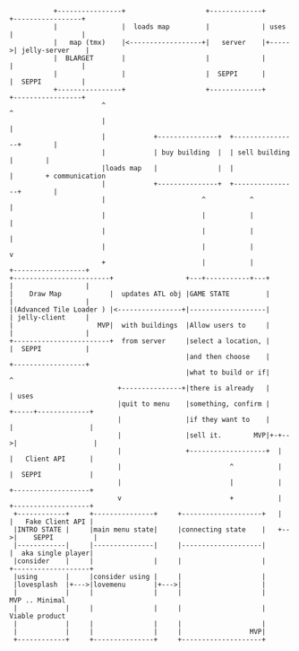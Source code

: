 
               +----------------+                    +-------------+       +-----------------+
               |                |  loads map         |             | uses  |                 |
               |   map (tmx)    |<------------------+|   server    |+----->| jelly-server    |
               |  BLARGET       |                    |             |       |                 |
               |                |                    |  SEPPI      |       |  SEPPI          |
               +----------------+                    +-------------+       +-----------------+
                           ^                                                         ^
                           |                                                         |
                           |            +---------------+  +----------------+        |
                           |            | buy building  |  | sell building  |        |
                           |loads map   |               |  |                |        + communication
                           |            +---------------+  +----------------+        |
                           |                        ^           ^                    |
                           |                        |           |                    |
                           |                        |           |                    |
                           |                        |           |                    v
                           +                        |           |         +------------------+
    +------------------------+                  +---+-----------+---+     |                  |
    |    Draw Map            |  updates ATL obj |GAME STATE         |     |                  |
    |(Advanced Tile Loader ) |<----------------+|-------------------|     | jelly-client     |
    |                     MVP|  with buildings  |Allow users to     |     |                  |
    +------------------------+  from server     |select a location, |     |  SEPPI           |
                                                |and then choose    |     +------------------+
                                                |what to build or if|            ^
                               +---------------+|there is already   |            | uses
                               |quit to menu    |something, confirm |      +-----+-------------+
                               |                |if they want to    |      |                   |
                               |                |sell it.        MVP|+-+-->|                   |
                               |                +-------------------+  |   |   Client API      |
                               |                           ^           |   |  SEPPI            |
                               |                           |           |   +-------------------+
                               v                           +           |   +-------------------+
     +------------+     +---------------+     +--------------------+   |   |   Fake Client API |
     |INTRO STATE |     |main menu state|     |connecting state    |   +-->|    SEPPI          |
     |------------|     |---------------|     |--------------------|       |  aka single player|
     |consider    |     |               |     |                    |       +-------------------+
     |using       |     |consider using |     |                    |
     |lovesplash  |+--->|lovemenu       |+--->|                    |
     |            |     |               |     |                    |        MVP .. Minimal
     |            |     |               |     |                    |               Viable product
     |            |     |               |     |                    |
     |            |     |               |     |                 MVP|
     +------------+     +---------------+     +--------------------+

